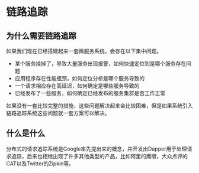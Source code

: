 # 链路追踪

## 为什么需要链路追踪

如果我们现在已经搭建起来一套微服务系统，会存在以下集中问题。

* 某个服务挂掉了，导致大量服务出现报警，如何快速定位到是哪个服务存在问题
* 应用程序存在性能瓶颈，如何定位分析是哪个服务导致的
* 一个请求相应存在高延迟，如何确定是哪些服务导致的
* 已经发布了一些服务，如何确定已经发布的服务集群是否工作正常

如果没有一套比较完整的措施，这些问题解决起来会比较困难，但是如果系统引入链路追踪系统这些问题就一套方案可以解决。

## 什么是什么

分布式的请求追踪系统是Google率先提出来的概念，并开发出Dapper用于处理请求追踪，后来也相继出现了许多其他类型的产品，比如阿里的鹰眼，大众点评的CAT以及Twitter的Zipkin等。



